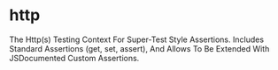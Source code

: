 # http
The Http(s) Testing Context For Super-Test Style Assertions. Includes Standard Assertions (get, set, assert), And Allows To Be Extended With JSDocumented Custom Assertions.
